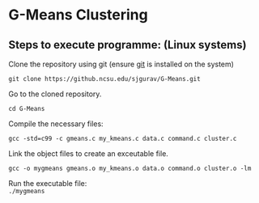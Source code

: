 # G-Means Clustering   

## Steps to execute programme: (Linux systems)  
Clone the repository using git (ensure [git](https://git-scm.com/book/en/v2/Getting-Started-Installing-Git) is installed on the system)   
  
```git clone https://github.ncsu.edu/sjgurav/G-Means.git```   
   
Go to the cloned repository. 

``` cd G-Means ```  
   
 Compile the necessary files:  
 
 ```gcc -std=c99 -c gmeans.c my_kmeans.c data.c command.c cluster.c ```  
   
 Link the object files to create an exceutable file.  
 
 ```gcc -o mygmeans gmeans.o my_kmeans.o data.o command.o cluster.o -lm```  

Run the executable file:  
```./mygmeans```  


   
 
